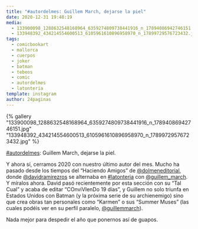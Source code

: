 ```yaml
---
title: "#autordelmes: Guillem March, dejarse la piel"
date: 2020-12-31 19:48:19
media: 
  - 133900098_1288632548168964_6359274809738441916_n_17894086942746151.jpg
  - 133948392_434214554600513_6105961610896958970_n_17899729576723432.jpg
tags: 
  - comicbookart
  - mallorca
  - cuerpos
  - joker
  - batman
  - tebeos
  - comic
  - autordelmes
  - latonteria
template: instagram
author: 24paginas
---
```


{% gallery "133900098_1288632548168964_6359274809738441916_n_17894086942746151.jpg" "133948392_434214554600513_6105961610896958970_n_17899729576723432.jpg" %}

[#autordelmes](/tags/autordelmes): Guillem March, dejarse la piel.

Y ahora sí, cerramos 2020 con nuestro último autor del mes. Mucho ha pasado desde los tiempos del “Haciendo Amigos” de [@dolmeneditorial](https://instagram.com/dolmeneditorial), donde [@davidramirezros](https://instagram.com/davidramirezros) se alternaba en [#latonteria](/tags/latonteria) con [@guillem_march](https://instagram.com/guillem_march). Y míralos ahora. David pasó recientemente por esta sección con su “Tal Cual” y acaba de editar “COnviVIenDo 19 días”, y Guillem no solo triunfa en Estados Unidos con Batman (y la próxima serie de su archienemigo) sino que crea obras tan personales como “Karmen” o sus “Summer Muses” (las cuales podéis ver en su perfil paralelo, [@guillemmarch](https://instagram.com/guillemmarch)).

Nada mejor para despedir el año que ponernos así de guapos.
